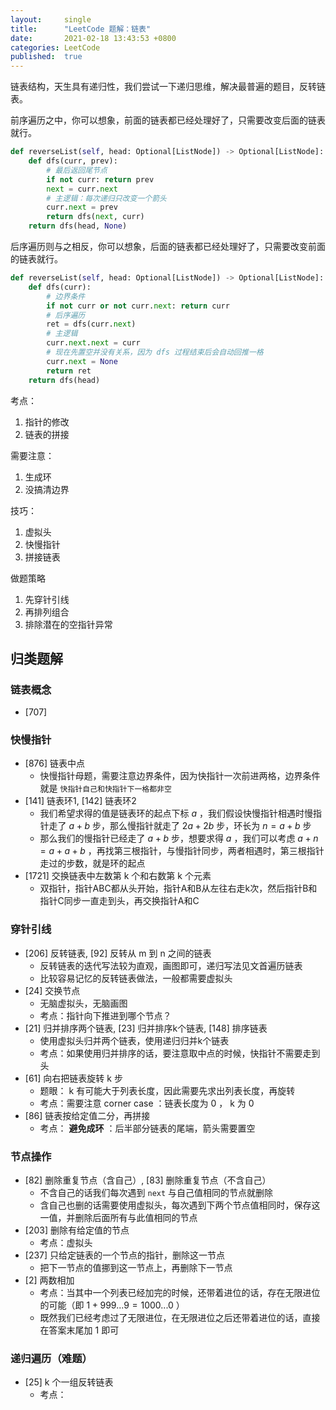 ```yaml
---
layout:     single
title:      "LeetCode 题解：链表"
date:       2021-02-18 13:43:53 +0800
categories: LeetCode
published:  true
---
```


链表结构，天生具有递归性，我们尝试一下递归思维，解决最普遍的题目，反转链表。

前序遍历之中，你可以想象，前面的链表都已经处理好了，只需要改变后面的链表就行。

```py
def reverseList(self, head: Optional[ListNode]) -> Optional[ListNode]:
    def dfs(curr, prev):
        # 最后返回尾节点
        if not curr: return prev
        next = curr.next
        # 主逻辑：每次递归只改变一个箭头
        curr.next = prev
        return dfs(next, curr)
    return dfs(head, None)
```

后序遍历则与之相反，你可以想象，后面的链表都已经处理好了，只需要改变前面的链表就行。

```py
def reverseList(self, head: Optional[ListNode]) -> Optional[ListNode]:
    def dfs(curr):
        # 边界条件
        if not curr or not curr.next: return curr
        # 后序遍历
        ret = dfs(curr.next)
        # 主逻辑
        curr.next.next = curr
        # 现在先置空并没有关系，因为 dfs 过程结束后会自动回推一格
        curr.next = None
        return ret
    return dfs(head)
```

考点：
1.  指针的修改
1.  链表的拼接

需要注意：
1.  生成环
1.  没搞清边界

技巧：
1.  虚拟头
1.  快慢指针
1.  拼接链表

做题策略
1.  先穿针引线
1.  再排列组合
1.  排除潜在的空指针异常

## 归类题解

### 链表概念

- [707] 

### 快慢指针

- [876] 链表中点
    - 快慢指针母题，需要注意边界条件，因为快指针一次前进两格，边界条件就是 `快指针自己和快指针下一格都非空`
- [141] 链表环1, [142] 链表环2
    - 我们希望求得的值是链表环的起点下标 $a$ ，我们假设快慢指针相遇时慢指针走了 $a + b$ 步，那么慢指针就走了 $2a + 2b$ 步，环长为 $n = a + b$ 步
    - 那么我们的慢指针已经走了 $a + b$ 步，想要求得 $a$ ，我们可以考虑 $a + n = a + a + b$ ，再找第三根指针，与慢指针同步，两者相遇时，第三根指针走过的步数，就是环的起点
- [1721] 交换链表中左数第 k 个和右数第 k 个元素
    - 双指针，指针ABC都从头开始，指针A和B从左往右走k次，然后指针B和指针C同步一直走到头，再交换指针A和C

### 穿针引线

- [206] 反转链表, [92] 反转从 m 到 n 之间的链表
    - 反转链表的迭代写法较为直观，画图即可，递归写法见文首遍历链表
    - 比较容易记忆的反转链表做法，一般都需要虚拟头
- [24] 交换节点
    - 无脑虚拟头，无脑画图
    - 考点：指针向下推进到哪个节点？
- [21] 归并排序两个链表, [23] 归并排序k个链表, [148] 排序链表
    - 使用虚拟头归并两个链表，使用递归归并k个链表
    - 考点：如果使用归并排序的话，要注意取中点的时候，快指针不需要走到头
- [61] 向右把链表旋转 k 步
    - 题眼： k 有可能大于列表长度，因此需要先求出列表长度，再旋转
    - 考点：需要注意 corner case ：链表长度为 0 ， k 为 0
- [86] 链表按给定值二分，再拼接
    - 考点： **避免成环** ：后半部分链表的尾端，箭头需要置空

### 节点操作

- [82] 删除重复节点（含自己）, [83] 删除重复节点（不含自己）
    - 不含自己的话我们每次遇到 `next` 与自己值相同的节点就删除
    - 含自己也删的话需要使用虚拟头，每次遇到下两个节点值相同时，保存这一值，并删除后面所有与此值相同的节点
- [203] 删除有给定值的节点
    - 考点：虚拟头
- [237] 只给定链表的一个节点的指针，删除这一节点
    - 把下一节点的值挪到这一节点上，再删除下一节点
- [2] 两数相加
    - 考点：当其中一个列表已经加完的时候，还带着进位的话，存在无限进位的可能（即 $1 + 999...9 = 1000...0$ ）
    - 既然我们已经考虑过了无限进位，在无限进位之后还带着进位的话，直接在答案末尾加 $1$ 即可

### 递归遍历（难题）

- [25] k 个一组反转链表
    - 考点：

